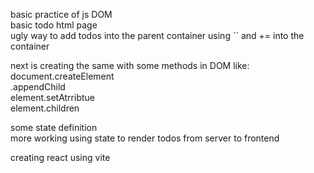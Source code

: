 basic practice of js DOM  
basic todo html page  
ugly way to add todos into the parent container using `` and += into the container  
  

  
next is creating the same with some methods in DOM like:  
document.createElement  
.appendChild  
element.setAtrribtue  
element.children  
  
  
some state definition  
more working using state to render todos from server to frontend  
  
  
creating react using vite  
  

  

  


